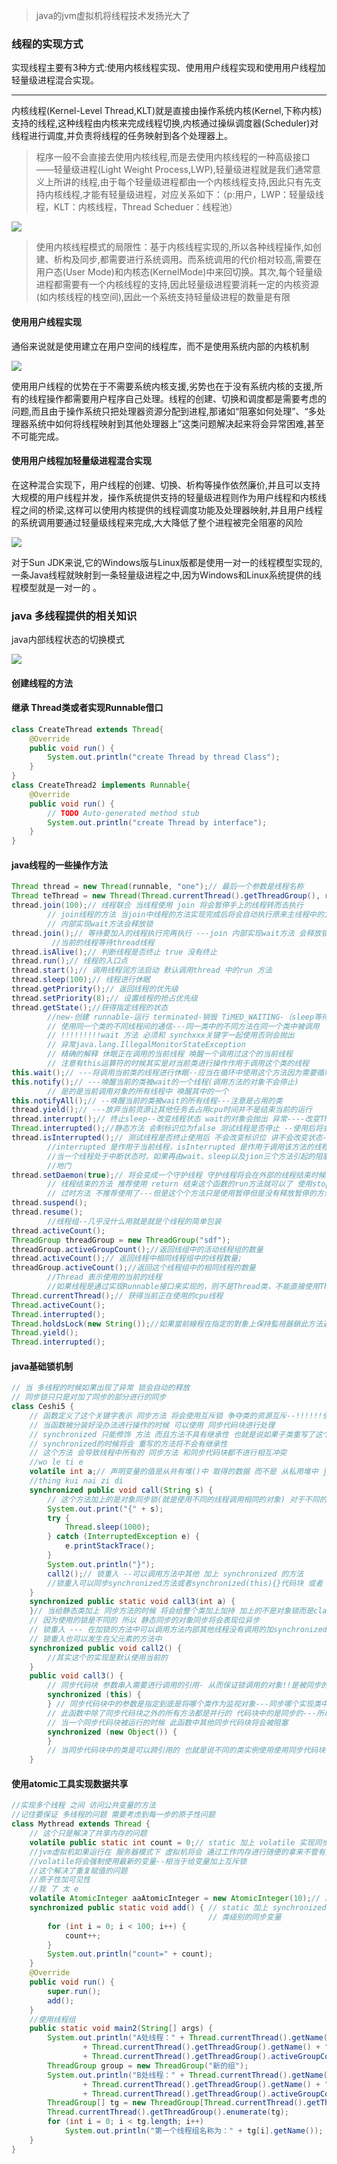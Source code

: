 > java的jvm虚拟机将线程技术发扬光大了

### 线程的实现方式

实现线程主要有3种方式:使用内核线程实现、使用用户线程实现和使用用户线程加轻量级进程混合实现。

------------

内核线程(Kernel-Level Thread,KLT)就是直接由操作系统内核(Kernel,下称内核)支持的线程,这种线程由内核来完成线程切换,内核通过操纵调度器(Scheduler)对线程进行调度,并负责将线程的任务映射到各个处理器上。

> 程序一般不会直接去使用内核线程,而是去使用内核线程的一种高级接口——轻量级进程(Light Weight Process,LWP),轻量级进程就是我们通常意义上所讲的线程,由于每个轻量级进程都由一个内核线程支持,因此只有先支持内核线程,才能有轻量级进程，对应关系如下：（p:用户，LWP：轻量级线程，KLT：内核线程，Thread Scheduer：线程池）

![](blogimg/javathread/1.png)

> 使用内核线程模式的局限性：基于内核线程实现的,所以各种线程操作,如创建、析构及同步,都需要进行系统调用。而系统调用的代价相对较高,需要在用户态(User Mode)和内核态(KernelMode)中来回切换。其次,每个轻量级进程都需要有一个内核线程的支持,因此轻量级进程要消耗一定的内核资源(如内核线程的栈空间),因此一个系统支持轻量级进程的数量是有限

#### 使用用户线程实现

通俗来说就是使用建立在用户空间的线程库，而不是使用系统内部的内核机制   

![](blogimg/javathread/2.png)

使用用户线程的优势在于不需要系统内核支援,劣势也在于没有系统内核的支援,所有的线程操作都需要用户程序自己处理。线程的创建、切换和调度都是需要考虑的问题,而且由于操作系统只把处理器资源分配到进程,那诸如“阻塞如何处理”、“多处理器系统中如何将线程映射到其他处理器上”这类问题解决起来将会异常困难,甚至不可能完成。

#### 使用用户线程加轻量级进程混合实现

在这种混合实现下，用户线程的创建、切换、析构等操作依然廉价,并且可以支持大规模的用户线程并发，操作系统提供支持的轻量级进程则作为用户线程和内核线程之间的桥梁,这样可以使用内核提供的线程调度功能及处理器映射,并且用户线程的系统调用要通过轻量级线程来完成,大大降低了整个进程被完全阻塞的风险

![](blogimg/javathread/3.png)

对于Sun JDK来说,它的Windows版与Linux版都是使用一对一的线程模型实现的,一条Java线程就映射到一条轻量级进程之中,因为Windows和Linux系统提供的线程模型就是一对一的 。

### java 多线程提供的相关知识

java内部线程状态的切换模式

![](blogimg/javathread/4.png)

#### 创建线程的方法

#### 继承 Thread类或者实现Runnable借口

```java
class CreateThread extends Thread{
	@Override
	public void run() {
		System.out.println("create Thread by thread Class");
	}
}
class CreateThread2 implements Runnable{
	@Override
	public void run() {
		// TODO Auto-generated method stub
		System.out.println("create Thread by interface");
	}
}
```

#### java线程的一些操作方法

```java
Thread thread = new Thread(runnable, "one");// 最后一个参数是线程名称
Thread teThread = new Thread(Thread.currentThread().getThreadGroup(), runnable, "123");// 第一个参数传入的线程名称
thread.join(100);// 线程联合 当线程使用 join 将会暂停手上的线程转而去执行
		// join线程的方法 当join中线程的方法实现完成后将会自动执行原来主线程中的方法
		// 内部实现wait方法会释放锁
thread.join();// 等待要加入的线程执行完再执行 ---join 内部实现wait方法 会释放锁 作用等待线程对象销毁(sleep 方法将会到之相关的县城被占用)
	     //当前的线程等待thread线程
thread.isAlive();// 判断线程是否终止 true 没有终止
thread.run();// 线程的入口点
thread.start();// 调用线程润方法启动 默认调用thread 中的run 方法
thread.sleep(100);// 线程进行休眠
thread.getPriority();// 返回线程的优先级
thread.setPriority(8);// 设置线程的抢占优先级
thread.getState();//获得指定线程的状态
		//new-创建 runnable-运行 terminated-销毁 TiMED_WAITING-（sleep等待状态) blocked-（等待锁状态） waiting-（使用wait之后的状态）
		// 使用同一个类的不同线程间的通信---同一类中的不同方法在同一个类中被调用
		// !!!!!!!!!wait 方法 必须和 synchxxx关键字一起使用否则会抛出
		// 异常java.lang.IllegalMonitorStateException
		// 精确的解释 休眠正在调用的当前线程 唤醒一个调用过这个的当前线程
		// 注意有this运算符的时候其实是对当前类进行操作作用于调用这个类的线程
this.wait();// ---将调用当前类的线程进行休眠--应当在循环中使用这个方法因为需要循环检测 <span> </span>// 指的是调用这个方法的一个线程进行休眠而其他的不惊醒休眠 <span> </span>this.wait(10000);// 将调用当前类的线程只进行休眠1s
this.notify();// ---唤醒当前的类被wait的一个线程(调用方法的对象不会停止)
		// 是的是当前调用对象的所有线程中 唤醒其中的一个
this.notifyAll();// --唤醒当前的类被wait的所有线程---注意是占用的类
thread.yield();// ---放弃当前资源让其他任务去占用cpu时间并不是结束当前的运行
thread.interrupt();// 终止sleep--改变线程状态 wait的对象会抛出 异常----改变Thread.isTnterrupted();的状态
Thread.interrupted();//静态方法 会制标识位为false 测试线程是否停止 --使用后将会改变状态 ---这个方法只有一个使用的方法就是使用sleep+interupted抛出异常
thread.isInterrupted();// 测试线程是否终止使用后 不会改变标识位 讲不会改变状态-判断是否使用了interrupted
		//interrupted 是作用于当前线程，isInterrupted 是作用于调用该方法的线程对象所对应的线程。（线程对象对应的线程不一定是当前运行的线程。例如我们可以在A线程中去调用B线程对象的isInterrupted方法。）
		//当一个线程处于中断状态时，如果再由wait、sleep以及jion三个方法引起的阻塞，那么JVM会将线程的中断标志重新设置为false，并抛出一个InterruptedException异常，然后开发人员可以中断状态位“的本质作用-----就是程序员根据try-catch功能块捕捉jvm抛出的InterruptedException异常来做各种处理，比如如何退出线程。
		//地门
thread.setDaemon(true);// 将会变成一个守护线程 守护线程将会在外部的线程结束时候自动的结束
		// 线程结束的方法 推荐使用 return 结束这个函数的run方法就可以了 使用stop可能会发生不可预料的结果
		// 过时方法 不推荐使用了---但是这个个方法只是使用暂停但是没有释放暂停的方法
thread.suspend();
thread.resume();
		//线程组--几乎没什么用就是就是个线程的简单包装
thread.activeCount();
ThreadGroup threadGroup = new ThreadGroup("sdf");
threadGroup.activeGroupCount();//返回线组中的活动线程组的数量
thread.activeCount();//	返回线程中相同线程组中的线程数量;
threadGroup.activeCount();//返回这个线程组中的相同线程的数量
		//Thread 表示使用的当前的线程
		//如果线程是通过实现Runnable接口来实现的，则不是Thread类，不能直接使用Thread.xxxxx，
Thread.currentThread();// 获得当前正在使用的cpu线程	
Thread.activeCount();
Thread.interrupted();
Thread.holdsLock(new String());//如果當前線程在指定的對象上保持監視器鎖此方法返回true。
Thread.yield();
Thread.interrupted();
```

#### java基础锁机制

```java
// 当 多线程的时候如果出现了异常 锁会自动的释放
// 同步锁只只是对加了同步的部分进行的同步
class Ceshi5 {
	// 函数定义了这个关键字表示 同步方法 将会使用互斥锁 争夺类的资源互斥--!!!!!!但是要保证同的线程使用的是相同的类引用
	// 当函数被分装好没办法进行操作的时候 可以使用 同步代码块进行处理
	// synchronized 只能修饰 方法 而且方法不具有继承性 也就是说如果子类重写了这个方法 并且没有在动态的加上
	// synchronized的时候将会 重写的方法将不会有继承性
	// 这个方法 会导致线程中所有的 同步方法 和同步代码块都不进行相互冲突
	//wo le ti e
	volatile int a;// 声明变量的值是从共有堆()中 取得的数据 而不是 从私用堆中 jvm在server模式下  为实现效率没有同步共有私有堆的数据--死记着
	//thing kui nai zi di
	synchronized public void call(String s) {
		// 这个方法加上的是对象同步锁(就是使用不同的线程调用相同的对象) 对于不同的对象 他们之间的synchronized 是没有区别的
		System.out.print("{" + s);
		try {
			Thread.sleep(1000);
		} catch (InterruptedException e) {
			e.printStackTrace();
		}
		System.out.println("}");
		call2();// 锁重入 --可以调用方法中其他 加上 synchronized 的方法
		//锁重入可以同步synchronized方法或者synchronized(this){}代码块 或者 相同对象的synchronized(xx){}代码块
	}
	synchronized public static void call3(int a) {
	}// 当给静态类加上 同步方法的时候 将会给整个类加上加持 加上的不是对象锁而是class类锁 因为静态方法 全局位以可以通过类名直接使用
	// 因为使用的锁是不同的 所以 静态同步的对象同步将会表现位异步
	// 锁重入 --- 在加锁的方法中可以调用方法内部其他线程没有调用的加synchronized的方法
	// 锁重入也可以发生在父元素的方法中
	synchronized public void call2() {
		//其实这个的实现是默认使用当前的
	}
	public void call3() {
		// 同步代码块 参数串入需要进行调用的引用- 从而保证锁调用的对象!!是被同步的
		synchronized (this) {
		} // 同步代码块中的参数是指定到底是将哪个类作为监视对象---同步哪个实现类中的对象
		// 此函数中除了同步代码块之外的所有方法都是并行的 代码块中的是同步的---所以 当发生竞争的时候代码将会先运行其他的东西然后在运行此方法
		// 当一个同步代码块被运行的时候 此函数中其他同步代码块将会被阻塞
		synchronized (new Object()) {
		}
		// 当同步代码块中的类是可以跨引用的 也就是说不同的类实例使用使用同步代码块中的一个属性将会保持同步
	}
```

#### 使用atomic工具实现数据共享

```java
//实现多个线程 之间 访问公共变量的方法
//记住要保证 多线程的问题 需要考虑到每一步的原子性问题
class Mythread extends Thread {
	// 这个只是解决了共享内存的问题
	volatile public static int count = 0;// static 加上 volatile 实现同步变量 实现变量的可见性
	//jvm虚拟机如果运行在 服务器模式下 虚拟机将会 通过工作内存进行随便的拿来不管有没有别人正在使用改变数值
	//volatile将会强制使用最新的变量--相当于给变量加上互斥锁
	//这个解决了重复赋值的问题
	//原子性加可见性
	//我 了 太 e
	volatile AtomicInteger aaAtomicInteger = new AtomicInteger(10);// 声明原子性的变量可以实现原子性
	synchronized public static void add() { // static 加上 synchronized 实现 class
											// 类级别的同步变量
		for (int i = 0; i < 100; i++) {
			count++;
		}
		System.out.println("count=" + count);
	}
	@Override
	public void run() {
		super.run();
		add();
	}
	//使用线程组
	public static void main2(String[] args) {
		System.out.println("A处线程：" + Thread.currentThread().getName() + ", 所属线程："
				+ Thread.currentThread().getThreadGroup().getName() + ", 组中有线程组数量："
				+ Thread.currentThread().getThreadGroup().activeGroupCount());
		ThreadGroup group = new ThreadGroup("新的组");
		System.out.println("B处线程：" + Thread.currentThread().getName() + ", 所属线程："
				+ Thread.currentThread().getThreadGroup().getName() + ", 组中有线程组数量："
				+ Thread.currentThread().getThreadGroup().activeGroupCount());
		ThreadGroup[] tg = new ThreadGroup[Thread.currentThread().getThreadGroup().activeGroupCount()];
		Thread.currentThread().getThreadGroup().enumerate(tg);
		for (int i = 0; i < tg.length; i++)
			System.out.println("第一个线程组名称为：" + tg[i].getName());
	}
}
```


